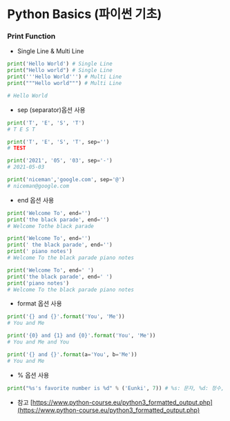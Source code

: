 # Python Basics (파이썬 기초)

### Print Function
* Single Line & Multi Line
```python
print('Hello World') # Single Line
print("Hello world") # Single Line
print('''Hello World''') # Multi Line
print("""Hello world""") # Multi Line

# Hello World
```

* sep (separator)옵션 사용
```python
print('T', 'E', 'S', 'T')
# T E S T

print('T', 'E', 'S', 'T', sep='')
# TEST

print('2021', '05', '03', sep='-')
# 2021-05-03

print('niceman','google.com', sep='@')
# niceman@google.com
```

* end 옵션 사용
```python
print('Welcome To', end='')
print('the black parade', end='')
# Welcome Tothe black parade

print('Welcome To', end='')
print(' the black parade', end='')
print(' piano notes')
# Welcome To the black parade piano notes

print('Welcome To', end=' ')
print('the black parade', end=' ')
print('piano notes')
# Welcome To the black parade piano notes
```

* format 옵션 사용
```python
print('{} and {}'.format('You', 'Me'))
# You and Me

print('{0} and {1} and {0}'.format('You', 'Me'))
# You and Me and You

print('{} and {}'.format(a='You', b='Me'))
# You and Me
```

* % 옵션 사용
```python
print("%s's favorite number is %d" % ('Eunki', 7)) # %s: 문자, %d: 정수, %f: 실수
```

* 참고
[https://www.python-course.eu/python3_formatted_output.php](https://www.python-course.eu/python3_formatted_output.php)
